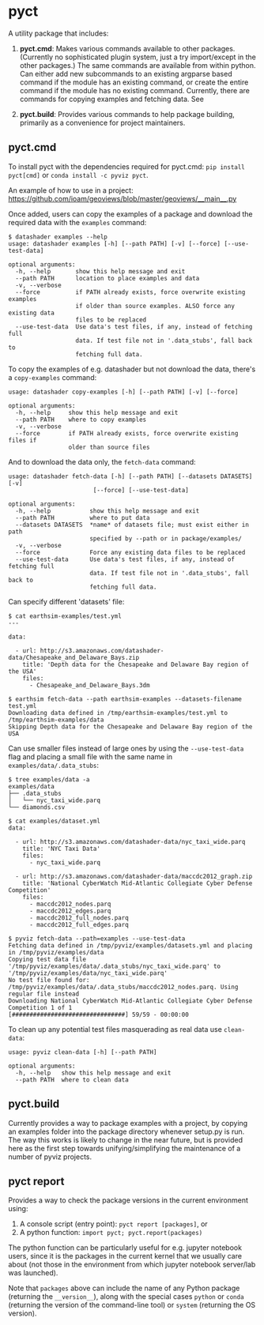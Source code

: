 # pyct

A utility package that includes:

  1. **pyct.cmd**: Makes various commands available to other
     packages. (Currently no sophisticated plugin system, just a try
     import/except in the other packages.) The same commands are
     available from within python. Can either add new subcommands to
     an existing argparse based command if the module has an existing
     command, or create the entire command if the module has no
     existing command. Currently, there are commands for copying
     examples and fetching data. See

  2. **pyct.build**: Provides various commands to help package
     building, primarily as a convenience for project maintainers.

## pyct.cmd

To install pyct with the dependencies required for pyct.cmd: `pip
install pyct[cmd]` or `conda install -c pyviz pyct`.

An example of how to use in a project:
https://github.com/ioam/geoviews/blob/master/geoviews/__main__.py

Once added, users can copy the examples of a package and download the
required data with the `examples` command:

```
$ datashader examples --help
usage: datashader examples [-h] [--path PATH] [-v] [--force] [--use-test-data]

optional arguments:
  -h, --help       show this help message and exit
  --path PATH      location to place examples and data
  -v, --verbose
  --force          if PATH already exists, force overwrite existing examples
                   if older than source examples. ALSO force any existing data
                   files to be replaced
  --use-test-data  Use data's test files, if any, instead of fetching full
                   data. If test file not in '.data_stubs', fall back to
                   fetching full data.
```

To copy the examples of e.g. datashader but not download the data,
there's a `copy-examples` command:

```
usage: datashader copy-examples [-h] [--path PATH] [-v] [--force]

optional arguments:
  -h, --help     show this help message and exit
  --path PATH    where to copy examples
  -v, --verbose
  --force        if PATH already exists, force overwrite existing files if
                 older than source files
```

And to download the data only, the `fetch-data` command:

```
usage: datashader fetch-data [-h] [--path PATH] [--datasets DATASETS] [-v]
                        [--force] [--use-test-data]

optional arguments:
  -h, --help           show this help message and exit
  --path PATH          where to put data
  --datasets DATASETS  *name* of datasets file; must exist either in path
                       specified by --path or in package/examples/
  -v, --verbose
  --force              Force any existing data files to be replaced
  --use-test-data      Use data's test files, if any, instead of fetching full
                       data. If test file not in '.data_stubs', fall back to
                       fetching full data.
```

Can specify different 'datasets' file:

```
$ cat earthsim-examples/test.yml
---

data:

  - url: http://s3.amazonaws.com/datashader-data/Chesapeake_and_Delaware_Bays.zip
    title: 'Depth data for the Chesapeake and Delaware Bay region of the USA'
    files:
      - Chesapeake_and_Delaware_Bays.3dm

$ earthsim fetch-data --path earthsim-examples --datasets-filename test.yml
Downloading data defined in /tmp/earthsim-examples/test.yml to /tmp/earthsim-examples/data
Skipping Depth data for the Chesapeake and Delaware Bay region of the USA
```

Can use smaller files instead of large ones by using the `--use-test-data` flag
and placing a small file with the same name in `examples/data/.data_stubs`:

```
$ tree examples/data -a
examples/data
├── .data_stubs
│   └── nyc_taxi_wide.parq
└── diamonds.csv

$ cat examples/dataset.yml
data:

  - url: http://s3.amazonaws.com/datashader-data/nyc_taxi_wide.parq
    title: 'NYC Taxi Data'
    files:
      - nyc_taxi_wide.parq

  - url: http://s3.amazonaws.com/datashader-data/maccdc2012_graph.zip
    title: 'National CyberWatch Mid-Atlantic Collegiate Cyber Defense Competition'
    files:
      - maccdc2012_nodes.parq
      - maccdc2012_edges.parq
      - maccdc2012_full_nodes.parq
      - maccdc2012_full_edges.parq

$ pyviz fetch-data --path=examples --use-test-data
Fetching data defined in /tmp/pyviz/examples/datasets.yml and placing in /tmp/pyviz/examples/data
Copying test data file '/tmp/pyviz/examples/data/.data_stubs/nyc_taxi_wide.parq' to '/tmp/pyviz/examples/data/nyc_taxi_wide.parq'
No test file found for: /tmp/pyviz/examples/data/.data_stubs/maccdc2012_nodes.parq. Using regular file instead
Downloading National CyberWatch Mid-Atlantic Collegiate Cyber Defense Competition 1 of 1
[################################] 59/59 - 00:00:00
```

To clean up any potential test files masquerading as real data use `clean-data`:

```
usage: pyviz clean-data [-h] [--path PATH]

optional arguments:
  -h, --help   show this help message and exit
  --path PATH  where to clean data
```

## pyct.build

Currently provides a way to package examples with a project, by
copying an examples folder into the package directory whenever
setup.py is run. The way this works is likely to change in the near
future, but is provided here as the first step towards
unifying/simplifying the maintenance of a number of pyviz projects.

## pyct report

Provides a way to check the package versions in the current environment using:
  1. A console script (entry point): `pyct report [packages]`, or
  2. A python function: `import pyct; pyct.report(packages)`
  
The python function can be particularly useful for e.g. jupyter notebook users, since it is the packages in the current kernel that we usually care about (not those in the environment from which jupyter notebook server/lab was launched).
  
Note that `packages` above can include the name of any Python package (returning the `__version__`), along with the special cases `python` or `conda` (returning the version of the command-line tool) or `system` (returning the OS version).

